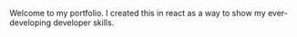 Welcome to my portfolio. I created this in react as a way to show my ever-developing developer skills. 